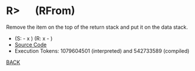 # R&gt; &emsp; (RFrom)
Remove the item on the top of the return stack and put it on the data stack.
* (S: - x ) (R: x - )
* [Source Code](../words/core/RFrom.cs)
* Execution Tokens: 1079604501 (interpreted) and 542733589 (compiled)


[BACK](builtins.md#RFrom)
